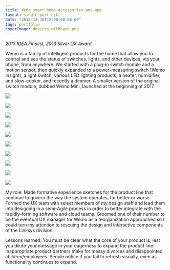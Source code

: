 ```yaml
---
title: WeMo smart home accessories and app
layout: single_post.njk
date: "2018-12-10T12:00:00-08:00"
tags: portfolio
coverImage: devices_withhand.png
---
```

_2013 IDEA Finalist, 2013 Silver UX Award_

Wemo is a family of intelligent products for the home that allow you to control and see the status of switches, lights, and other devices, via your phone, from anywhere. We started with a plug-in switch module and a motion sensor, then quickly expanded to a power-measuring switch (Wemo Insight), a light switch, various LED lighting products, a heater, humidifier, and slow-cooker, and recently a dimmer. A smaller version of the original switch module, dubbed Wemo Mini, launched at the beginning of 2017.

![](/assets/images/2022/12/devices_withhand-1024x761.png)

![](/assets/images/2022/12/ios7_devicelist03_iphone5-577x1024.png)

![](/assets/images/2022/12/ios7_iwant_iphone5-577x1024.png)

![](/assets/images/2022/12/ios7_iwant2_iphone5-577x1024.png)

![](/assets/images/2022/12/ios7_lamprule_iphone5-577x1024.png)

![](/assets/images/2022/12/ios7_more_iphone5-577x1024.png)

![](/assets/images/2022/12/ios7_wemo_iphone5_080613-577x1024.png)

![](/assets/images/2022/12/rules.png)

![](/assets/images/2022/12/Screenshot2017-06-0321.50.19-727x1024.png)

![](/assets/images/2022/12/setup.png)

My role: Made formative experience sketches for the product line that continue to govern the way the system operates, for better or worse. Formed the UX team with select members of my design staff and lead them into designing in a semi-Agile process in order to better integrate with the rapidly-forming software and cloud teams. Groomed one of their number to be the eventual UX manager for Wemo as a reorganization approached so I could turn my attention to rescuing the design and interactive components of the Linksys division.

Lessons learned: You must be clear what the core of your product is, lest you dilute your message in your eagerness to expand the product line. Inappropriate product partners make for messy divorces and disappointed children/employees. People notice if you fail to refresh visually, even as functionality continues to expand.
